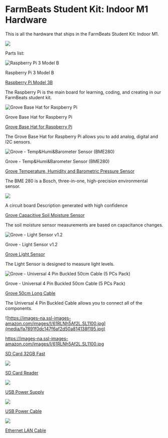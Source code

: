FarmBeats Student Kit: Indoor M1 Hardware
=========================================

This is all the hardware that ships in the FarmBeats Student Kit: Indoor M1.

![](media/de940c9382f0be6875fbf6580ecc899b.jpg)

Parts list:

![Raspberry Pi 3 Model B](media/0b1ff1ca38b45717d31e9e6156790b7d.jpg)

Raspberry Pi 3 Model B

[Raspberry Pi Model
3B](https://www.seeedstudio.com/Raspberry-Pi-3-Model-B-p-2625.html)

The Raspberry Pi is the main board for learning, coding, and creating in our
FarmBeats student kit.

![Grove Base Hat for Raspberry Pi](media/d5fb58e1acb0af298a7746d5ac3c50f4.jpg)

Grove Base Hat for Raspberry Pi

[Grove Base Hat for Raspberry
Pi](https://www.seeedstudio.com/Grove-Base-Hat-for-Raspberry-Pi-p-3186.html)

The Grove Base Hat for Raspberry Pi allows you to add analog, digital and I2C
sensors.

![Grove - Temp&Humi&Barometer Sensor (BME280)](media/8ac153a10e6689d24fd556813135e710.jpg)

Grove - Temp&Humi&Barometer Sensor (BME280)

[Grove Temperature, Humidity and Barometric Pressure
Sensor](https://www.seeedstudio.com/Grove-Temp-Humi-Barometer-Sensor-BME280-p-2653.html)

The BME 280 is a Bosch, three-in-one, high-precision environmental sensor.

![](media/de940c9382f0be6875fbf6580ecc899b.jpg)

A circuit board Description generated with high confidence

[Grove Capacitive Soil Moisture
Sensor](https://www.seeedstudio.com/Grove-Capacitive-Moisture-Sensor-Corrosion-Resistant-p-2850.html)

The soil moisture sensor measurements are based on capacitance changes.

![Grove - Light Sensor v1.2](media/928ec8a062f870fad5062668539eda1b.jpg)

Grove - Light Sensor v1.2

[Grove Light
Sensor](https://www.seeedstudio.com/Grove-Light-Sensor-v1-2-p-2727.html)

The Light Sensor is designed to measure light levels.

![Grove - Universal 4 Pin Buckled 50cm Cable (5 PCs Pack)](media/5efcd4a62710ac72d9a91c89c58a431f.jpg)

Grove - Universal 4 Pin Buckled 50cm Cable (5 PCs Pack)

[Grove 50cm Long
Cable](https://www.seeedstudio.com/Grove-Universal-4-Pin-Buckled-50cm-Cable-5-PCs-Pac-p-928.html)

The Universal 4 Pin Buckled Cable allows you to connect all of the components.

![https://images-na.ssl-images-amazon.com/images/I/61RLNh5Af2L.SL1100.jpg](media/fa7891f0dc147f6af2d50a814138f195.jpg)

https://images-na.ssl-images-amazon.com/images/I/61RLNh5Af2L.SL1100.jpg

[SD Card 32GB
Fast](https://www.amazon.com/SanDisk-Ultra-Class-Memory-SDSDUNC-032G-GN6IN/dp/B0143RT8OY/ref=sr_1_6?ie=UTF8&qid=1537124895&sr=8-6&keywords=sd+card+32)

![](media/a8893021a9ea46fc2f4aaf4e71c8c192.jpg)

[SD Card Reader](https://www.amazon.com/gp/product/B01KFXS83W)

![](media/7f484ada3d643e35bbdc6dae0d02b243.jpg)

[USB Power
Supply](https://www.amazon.com/Charger-UROPHYLLA-Portable-compatible-Samsung/dp/B06X9PY6RT)

![](media/3836b3f32e86560e32d65ff8ce57000c.jpg)

[USB Power Cable](https://www.amazon.com/gp/product/B07BPYGBBV)

![](media/93866bdb50b72663b73554f8d04439f1.jpg)

[Ethernet LAN Cable](https://www.amazon.com/gp/product/B01IQWGI04)
